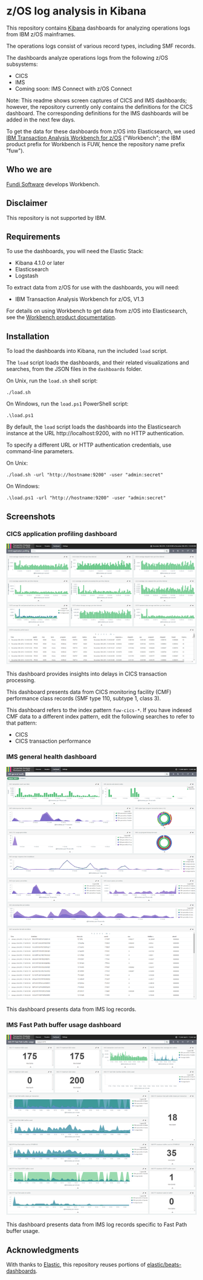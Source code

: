 # z/OS log analysis in Kibana

This repository contains [Kibana](https://www.elastic.co/products/kibana)
dashboards for analyzing operations logs from IBM z/OS mainframes.

The operations logs consist of various record types, including SMF records.

The dashboards analyze operations logs from the following z/OS subsystems:

* CICS
* IMS
* Coming soon: IMS Connect with z/OS Connect

Note: This readme shows screen captures of CICS and IMS dashboards; however,
the repository currently only contains the definitions for the CICS dashboard.
The corresponding definitions for the IMS dashboards will be added in the next
few days.

To get the data for these dashboards from z/OS into Elasticsearch,
we used [IBM Transaction Analysis Workbench for z/OS](http://www.ibm.com/support/knowledgecenter/SSKKZM)
("Workbench"; the IBM product prefix for Workbench is FUW, hence the repository name prefix "fuw").

## Who we are

[Fundi Software](http://www.fundi.com/) develops Workbench.

## Disclaimer

This repository is not supported by IBM.

## Requirements

To use the dashboards, you will need the Elastic Stack:

- Kibana 4.1.0 or later
- Elasticsearch
- Logstash

To extract data from z/OS for use with the dashboards, you will need:

- IBM Transaction Analysis Workbench for z/OS, V1.3

For details on using Workbench to get data from z/OS into Elasticsearch, see the
[Workbench product documentation](http://www.ibm.com/support/knowledgecenter/SSKKZM_1.3.0/fuwutsk_big_data_logstash.dita).

## Installation

To load the dashboards into Kibana, run the included `load` script.

The `load` script loads the dashboards, and their related visualizations and
searches, from the JSON files in the `dashboards` folder.

On Unix, run the `load.sh` shell script:

```console
./load.sh
```

On Windows, run the `load.ps1` PowerShell script:

```console
.\load.ps1
```

By default, the `load` script loads the dashboards into the Elasticsearch instance at the URL http://localhost:9200,
with no HTTP authentication.

To specify a different URL or HTTP authentication credentials, use command-line parameters.

On Unix:

```console
./load.sh -url "http://hostname:9200" -user "admin:secret"
```

On Windows:

```console
.\load.ps1 -url "http://hostname:9200" -user "admin:secret"
```

## Screenshots

### CICS application profiling dashboard

  ![CICS application profiling dashboard](screenshots/cics-application-profiling.png)

This dashboard provides insights into delays in CICS transaction processing.

This dashboard presents data from CICS monitoring facility (CMF) performance class records
(SMF type 110, subtype 1, class 3).

This dashboard refers to the index pattern `fuw-cics-*`. If you have indexed CMF data to a different index pattern, edit the following searches to refer to that pattern:

- CICS
- CICS transaction performance

### IMS general health dashboard

  ![IMS general health dashboard](screenshots/ims-general-health.png)

This dashboard presents data from IMS log records.

### IMS Fast Path buffer usage dashboard

  ![IMS Fast Path buffer usage dashboard](screenshots/ims-fast-path-buffer-usage.png)

This dashboard presents data from IMS log records specific to Fast Path buffer usage.

## Acknowledgments

With thanks to [Elastic](https://www.elastic.co/), this repository reuses portions of
[elastic/beats-dashboards](https://github.com/elastic/beats-dashboards).